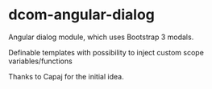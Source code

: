 dcom-angular-dialog
===================

Angular dialog module, which uses Bootstrap 3 modals.

Definable templates with possibility to inject custom scope variables/functions

Thanks to Capaj for the initial idea.
